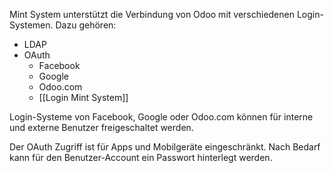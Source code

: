 Mint System unterstützt die Verbindung von Odoo mit verschiedenen Login-Systemen. Dazu gehören:

* LDAP
 * OAuth
 	* Facebook
    * Google
    * Odoo.com
     * [[Login Mint System]]

Login-Systeme von Facebook, Google oder Odoo.com können für interne und externe Benutzer freigeschaltet werden.

Der OAuth Zugriff ist für Apps und Mobilgeräte eingeschränkt. Nach Bedarf kann für den Benutzer-Account ein Passwort hinterlegt werden.